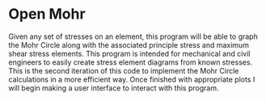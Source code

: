 # Open Mohr
Given any set of stresses on an element, this program will be able to graph the Mohr Circle along with the associated principle stress and maximum shear stress elements. This program is intended for mechanical and civil engineers to easily create stress element diagrams from known stresses. This is the second iteration of this code to implement the Mohr Circle calculations in a more efficient way. Once finished with appropriate plots I will  begin making a user interface to interact with this program.
